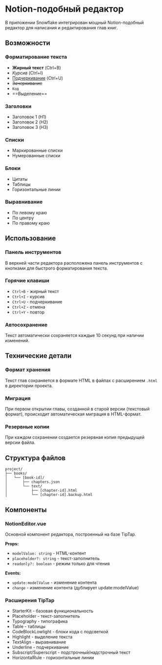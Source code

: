 # Notion-подобный редактор

В приложении Snowflake интегрирован мощный Notion-подобный редактор для написания и редактирования глав книг.

## Возможности

### Форматирование текста
- **Жирный текст** (Ctrl+B)
- *Курсив* (Ctrl+I)
- <u>Подчеркивание</u> (Ctrl+U)
- ~~Зачеркивание~~
- `Код`
- ==Выделение==

### Заголовки
- Заголовок 1 (H1)
- Заголовок 2 (H2)
- Заголовок 3 (H3)

### Списки
- Маркированные списки
- Нумерованные списки

### Блоки
- Цитаты
- Таблицы
- Горизонтальные линии

### Выравнивание
- По левому краю
- По центру
- По правому краю

## Использование

### Панель инструментов
В верхней части редактора расположена панель инструментов с кнопками для быстрого форматирования текста.

### Горячие клавиши
- `Ctrl+B` - жирный текст
- `Ctrl+I` - курсив
- `Ctrl+U` - подчеркивание
- `Ctrl+Z` - отмена
- `Ctrl+Y` - повтор

### Автосохранение
Текст автоматически сохраняется каждые 10 секунд при наличии изменений.

## Технические детали

### Формат хранения
Текст глав сохраняется в формате HTML в файлах с расширением `.html` в директории проекта.

### Миграция
При первом открытии главы, созданной в старой версии (текстовый формат), происходит автоматическая миграция в HTML-формат.

### Резервные копии
При каждом сохранении создается резервная копия предыдущей версии файла.

## Структура файлов

```
project/
├── books/
│   └── [book-id]/
│       ├── chapters.json
│       └── text/
│           ├── [chapter-id].html
│           └── [chapter-id].backup.html
```

## Компоненты

### NotionEditor.vue
Основной компонент редактора, построенный на базе TipTap.

**Props:**
- `modelValue: string` - HTML-контент
- `placeholder?: string` - текст-заполнитель
- `readonly?: boolean` - режим только для чтения

**Events:**
- `update:modelValue` - изменение контента
- `change` - изменение контента (дублирует update:modelValue)

### Расширения TipTap
- StarterKit - базовая функциональность
- Placeholder - текст-заполнитель
- Typography - типографика
- Table - таблицы
- CodeBlockLowlight - блоки кода с подсветкой
- Highlight - выделение текста
- TextAlign - выравнивание
- Underline - подчеркивание
- Subscript/Superscript - подстрочный/надстрочный текст
- HorizontalRule - горизонтальные линии 
